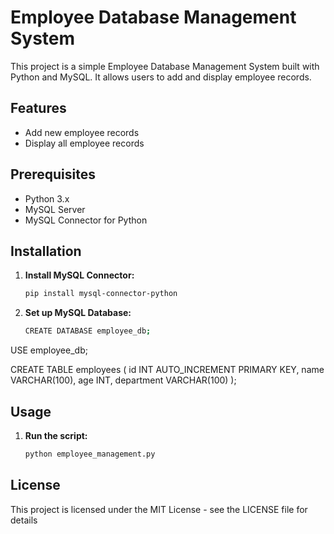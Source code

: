 # Employee Database Management System

This project is a simple Employee Database Management System built with Python and MySQL. It allows users to add and display employee records.

## Features

- Add new employee records
- Display all employee records

## Prerequisites

- Python 3.x
- MySQL Server
- MySQL Connector for Python

## Installation

1. **Install MySQL Connector:**
   ```sh
   pip install mysql-connector-python

2. **Set up MySQL Database:**
   ```sh
   CREATE DATABASE employee_db;

  USE employee_db;
  
  CREATE TABLE employees (
      id INT AUTO_INCREMENT PRIMARY KEY,
      name VARCHAR(100),
      age INT,
      department VARCHAR(100)
  );

## Usage
1. **Run the script:**
   ```sh
   python employee_management.py


## License
This project is licensed under the MIT License - see the LICENSE file for details

  
